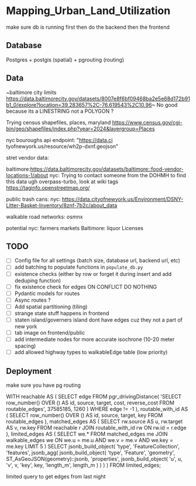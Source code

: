 # Mapping_Urban_Land_Utilization

make sure db is running first
then do the backend 
then the frontend

## Database 
Postgres + postgis (spatial) + pgrouting (routing)
## Data
~baltimore city limits https://data.baltimorecity.gov/datasets/8007e8f6bf09468ba2e5e68d172b91b1_0/explore?location=39.283657%2C-76.619543%2C10.96~ No good because its a LINESTRING not a POLYGON ? 

Trying census shapefiles, places, maryland https://www.census.gov/cgi-bin/geo/shapefiles/index.php?year=2024&layergroup=Places 

nyc bouroughs api endpoint: "https://data.ci
tyofnewyork.us/resource/wh2p-dxnf.geojson"

stret vendor data:

baltimore:https://data.baltimorecity.gov/datasets/baltimore::food-vendor-locations-1/about
nyc: Trying to contact someone from the DOHMH to find this data ugh
overpass-turbo, look at wiki tags https://taginfo.openstreetmap.org/

public trash cans:
nyc: https://data.cityofnewyork.us/Environment/DSNY-Litter-Basket-Inventory/8znf-7b2c/about_data

walkable road networks:
osmnx 


potential
nyc: farmers markets
Baltimore: liquor Licenses


## TODO 
-[ ] Config file for all settings (batch size, database url, backend url, etc)
-[ ] add batching to populate functions in `populate_db.py`
-[ ] existence checks (either by row or forget it during insert and add deduping function)
-[ ] fix existence check for edges ON CONFLICT DO NOTHING 
-[ ] Pydantic models for routes 
-[ ] Async routes ?
-[ ] Add spatial partitioning (tiling)
-[ ] strange state stuff happens in frontend
-[ ] staten island/governers island dont have edges cuz they not a part of new york 
-[ ] tab image on frontend/public
-[ ] add intermediate nodes for more accurate isochrone (10-20 meter spacing)
-[ ] add allowed highway types to walkableEdge table (low priority)

## Deployment 
make sure you have pg routing 


WITH reachable AS (
  SELECT edge
  FROM pgr_drivingDistance(
    'SELECT row_number() OVER () AS id, source, target, cost, reverse_cost FROM routable_edges',
    37585185,
    1260
  )
  WHERE edge != -1
),
routable_with_id AS (
  SELECT row_number() OVER () AS id, source, target, key
  FROM routable_edges
),
matched_edges AS (
  SELECT rw.source AS u, rw.target AS v, rw.key
  FROM reachable r
  JOIN routable_with_id rw ON rw.id = r.edge
),
limited_edges AS (
  SELECT we.*
  FROM matched_edges me
  JOIN walkable_edges we
    ON we.u = me.u AND we.v = me.v AND we.key = me.key
  LIMIT 5
)
SELECT jsonb_build_object(
  'type', 'FeatureCollection',
  'features', jsonb_agg(
    jsonb_build_object(
      'type', 'Feature',
      'geometry', ST_AsGeoJSON(geometry)::jsonb,
      'properties', jsonb_build_object(
        'u', u,
        'v', v,
        'key', key,
        'length_m', length_m
      )
    )
  )
)
FROM limited_edges;


limited query to get edges from last night
